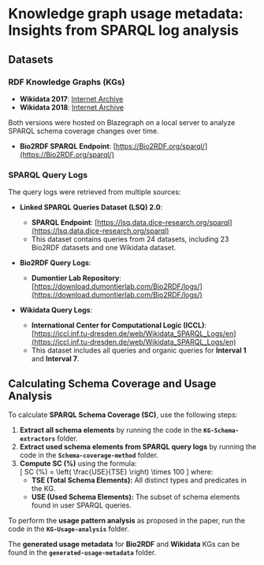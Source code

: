 # Knowledge graph usage metadata: Insights from SPARQL log analysis



## Datasets

### RDF Knowledge Graphs (KGs)

- **Wikidata 2017**: [Internet Archive](https://archive.org/download/wikibase-wikidatawiki-20170821)  
- **Wikidata 2018**: [Internet Archive](https://archive.org/download/wikibase-wikidatawiki-20180205)  

Both versions were hosted on Blazegraph on a local server to analyze SPARQL schema coverage changes over time.

- **Bio2RDF SPARQL Endpoint**: [https://Bio2RDF.org/sparql/](https://Bio2RDF.org/sparql/)  

### SPARQL Query Logs

The query logs were retrieved from multiple sources:

- **Linked SPARQL Queries Dataset (LSQ) 2.0**:  
  - **SPARQL Endpoint**: [https://lsq.data.dice-research.org/sparql](https://lsq.data.dice-research.org/sparql)  
  - This dataset contains queries from 24 datasets, including 23 Bio2RDF datasets and one Wikidata dataset.

- **Bio2RDF Query Logs**:  
  - **Dumontier Lab Repository**: [https://download.dumontierlab.com/Bio2RDF/logs/](https://download.dumontierlab.com/Bio2RDF/logs/)  

- **Wikidata Query Logs**:  
  - **International Center for Computational Logic (ICCL)**: [https://iccl.inf.tu-dresden.de/web/Wikidata_SPARQL_Logs/en](https://iccl.inf.tu-dresden.de/web/Wikidata_SPARQL_Logs/en)  
  - This dataset includes all queries and organic queries for **Interval 1** and **Interval 7**.

## Calculating Schema Coverage and Usage Analysis

To calculate **SPARQL Schema Coverage (SC)**, use the following steps:

1. **Extract all schema elements** by running the code in the **`KG-Schema-extractors`** folder.  
2. **Extract used schema elements from SPARQL query logs** by running the code in the **`Schema-coverage-method`** folder.  
3. **Compute SC (%)** using the formula:  
   \[
   SC (\%) = \left( \frac{USE}{TSE} \right) \times 100
   \]
   where:  
   - **TSE (Total Schema Elements):** All distinct types and predicates in the KG.  
   - **USE (Used Schema Elements):** The subset of schema elements found in user SPARQL queries.  

To perform the **usage pattern analysis** as proposed in the paper, run the code in the **`KG-Usage-analysis`** folder.


The **generated usage metadata** for **Bio2RDF** and **Wikidata** KGs can be found in the **`generated-usage-metadata`** folder.  

